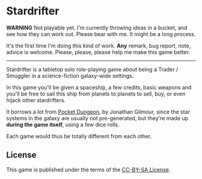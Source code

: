 # Stardrifter

**WARNING** Not playable yet. I'm currently throwing ideas in a bucket, and see
how they can work out. Please bear with me. It might be a long process.

It's the first time I'm doing this kind of work. **Any** remark, bug report,
note, advice is welcome. Please, please, please help me make this game better.

---

Stardrifter is a tabletop solo role-playing game about being a Trader / Smuggler
in a science-fiction galaxy-wide settings.

In this game you'll be given a spaceship, a few credits, basic weapons and
you'll be free to sail this ship from planets to planets to sell, buy, or even
hijack other stardrifters.

It borrows a lot from
[Pocket Dungeon](http://boardgamegeek.com/boardgame/42361/pocket-dungeon), by
Jonathan Gilmour, since the star systems in the galaxy are usually not
pre-generated, but they're made up **during the game itself**, using a few
dice rolls.

Each game would thus be totally different from each other.

## License

This game is published under the terms of the
[CC-BY-SA License](http://creativecommons.org/licenses/by-sa/3.0/).
